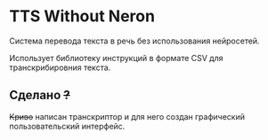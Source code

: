 # TTS Without Neron
Система перевода текста в речь без использования нейросетей.

Использует библиотеку инструкций в формате CSV для транскрибировния текста.

## Сделано ~~?~~
~~Криво~~ написан  транcкриптор и для него создан графический пользовательский интерфейс.
